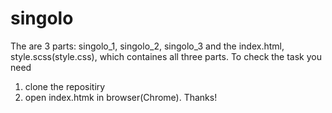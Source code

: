 # singolo
The are 3 parts: singolo_1, singolo_2, singolo_3 and the index.html, style.scss(style.css), which containes all three parts.
To check the task you need
1. clone the repositiry
2. open index.htmk in browser(Chrome).
Thanks!
